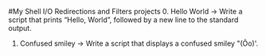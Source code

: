 #My Shell I/O Redirections and Filters projects
0. Hello World -> Write a script that prints “Hello, World”, followed by a new line to the standard output.

1. Confused smiley -> Write a script that displays a confused smiley "(Ôo)'. 
